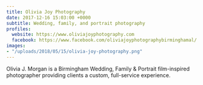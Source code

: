 ```yaml
---
title: Olivia Joy Photography
date: 2017-12-16 15:03:00 +0000
subtitle: Wedding, family, and portrait photography
profiles:
  website: https://www.oliviajoyphotography.com
  facebook: https://www.facebook.com/oliviajoyphotographybirminghamal/
images:
- "/uploads/2018/05/15/olivia-joy-photography.png"
---
```


Olivia J. Morgan is a Birmingham Wedding, Family & Portrait film-inspired photographer providing clients a custom, full-service experience.

